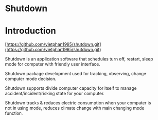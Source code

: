 # Shutdown

# Introduction

[https://github.com/vietphan1995/shutdown.git](https://github.com/vietphan1995/shutdown.git)

Shutdown is an application software that schedules turn off, restart, sleep mode for computer with friendly user interface.

Shutdown package development used for tracking, observing, change computer mode decision.

Shutdown supports divide computer capacity for itself to manage accident/incident/risking state for your computer.

Shutdown tracks & reduces electric consumption when your computer is not in using mode, reduces climate change with main changing mode function.
